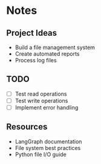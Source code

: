 # Notes

## Project Ideas
- Build a file management system
- Create automated reports
- Process log files

## TODO
- [ ] Test read operations
- [ ] Test write operations
- [ ] Implement error handling

## Resources
- LangGraph documentation
- File system best practices
- Python file I/O guide
